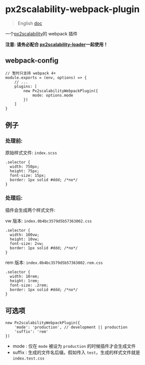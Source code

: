 # px2scalability-webpack-plugin

> English [doc](./README.md)

一个[px2scalability](https://github.com/titancat/px2scalability)的 webpack 插件

**注意: 请务必配合 [px2scalability-loader](https://github.com/titancat/px2scalability-loader)一起使用！**

## webpack-config 

```
// 暂时只支持 webpack 4+ 
module.exports = (env, options) => {
    // ...
    plugins: [
        new Px2scalabilityWebpackPlugin({
            mode: options.mode
        })
    ]
}
```

## 例子

### 处理前:

原始样式文件: `index.scss`

```
.selector {
  width: 750px;
  height: 75px; 
  font-size: 15px;
  border: 1px solid #ddd; /*no*/
}
```

### 处理后:

插件会生成两个样式文件:

vw 版本: `index.0b4bc3579d5b57363002.css`

```
.selector {
  width: 100vw;
  height: 10vw; 
  font-size: 2vw;
  border: 1px solid #ddd; /*no*/
}
```

rem 版本: `index.0b4bc3579d5b57363002.rem.css`

```
.selector {
  width: 10rem;
  height: 1rem; 
  font-size: .2rem;
  border: 1px solid #ddd; /*no*/
}
```

## 可选项

```
new Px2scalabilityWebpackPlugin({
    'mode': 'production', // development || production
    'suffix': 'rem'
})
```

- mode : 仅在 `mode` 被设为 `production` 的时候插件才会生成文件
- suffix : 生成的文件名后缀。假如传入 `test`，生成的样式文件就是 `index.test.css`
